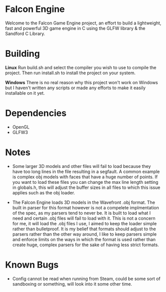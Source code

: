 # Falcon Engine
Welcome to the Falcon Game Engine project, an effort to build a lightweight, fast and powerful 3D game engine in C using the GLFW library & the Sandford C Library.

Building
========

**Linux**
Run build.sh and select the compiler you wish to use to compile the project.
Then run install.sh to install the project on your system.

**Windows**
There is no real reason why this project won't work on Windows but I haven't written any scripts or made any efforts to make it easily installable on it yet.

Dependencies
============
 - OpenGL
 - GLFW3

Notes
=====
 - Some larger 3D models and other files will fail to load because they have too long lines in the file resulting in a segfault. A common example is complex obj models with faces that have a huge number of points. If you want to load these files you can change the max line length setting in globals.h, this will adjust the buffer sizes in all files to which this issue applies such as the obj loader.

 - The Falcon Engine loads 3D models in the Wavefront .obj format. The built in parser for this format however is not a compelete implmentation of the spec, as my parsers tend to never be. It is built to load what I need and certain .obj files will fail to load with it. This is not a concern for me, it will load the .obj files I use, I aimed to keep the loader simple rather than bulletproof. It is my belief that formats should adjust to the parsers rather than the other way around, I like to keep parsers simple and enforce limits on the ways in which the format is used rather than create huge, complex parsers for the sake of having less strict formats.

Known Bugs
==========
 - Config cannot be read when running from Steam, could be some sort of sandboxing or something, will look into it some other time.
